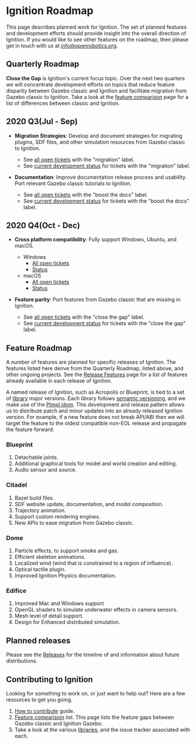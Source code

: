 # Ignition Roadmap

This page describes planned work for Ignition. The set of planned
features and development efforts should provide insight into the overall
direction of Ignition. If you would like to
see other features on the roadmap, then please get in touch with us at
info@openrobotics.org.

## Quarterly Roadmap

**Close the Gap** is Ignition's current focus topic. Over the next two
quarters we will concentrate development efforts on topics that reduce
feature disparity between Gazebo classic and Ignition and facilitate migration from
Gazebo classic to Ignition. Take a look at the
[feature comparison](/docs/citadel/comparison) page for a list of
differences between classic and Ignition.

## 2020 Q3(Jul - Sep)

* **Migration Strategies**: Develop and document strategies for migrating
plugins, SDF files, and other simulation resources from Gazebo classic to Ignition.
    * See [all open tickets](https://github.com/search?q=org%3Aignitionrobotics+label%3A%22migration%22&state=open&type=Issues)
      with the "migration" label.
    * See [current development status](https://github.com/orgs/ignitionrobotics/projects/3?card_filter_query=label%3A%22migration%22)
      for tickets with the "migration" label.

* **Documentation**: Improve documentation release process and usability.
Port relevant Gazebo classic tutorials to Ignition.
    * See [all open tickets](https://github.com/search?q=org%3Aignitionrobotics+label%3A%22boost+the+docs%22&state=open&type=Issues)
      with the "boost the docs" label.
    * See [current development status](https://github.com/orgs/ignitionrobotics/projects/3?card_filter_query=label%3A%22boost+the+docs%22)
      for tickets with the "boost the docs" label.

## 2020 Q4(Oct - Dec)

* **Cross platform compatibility**: Fully support Windows, Ubuntu, and macOS.
    * Windows
        * [All open tickets](https://github.com/search?q=org%3Aignitionrobotics+label%3AWindows&type=Issues)
        * [Status](https://github.com/orgs/ignitionrobotics/projects/3?card_filter_query=label%3AWindows)
    * macOS
        * [All open tickets](https://github.com/search?q=org%3Aignitionrobotics+label%3AmacOS&type=Issues)
        * [Status](https://github.com/orgs/ignitionrobotics/projects/3?card_filter_query=label%3AmacOS)

* **Feature parity**: Port features from Gazebo classic that are missing in Ignition.
    * See [all open tickets](https://github.com/search?q=org%3Aignitionrobotics+label%3A%22close+the+gap%22&state=open&type=Issues)
      with the "close the gap" label.
    * See [current development status](https://github.com/orgs/ignitionrobotics/projects/3?card_filter_query=label%3A%22close+the+gap%22)
      for tickets with the "close the gap" label.

## Feature Roadmap

A number of features are planned for specific releases of Ignition. The
features listed here derive from the Quarterly Roadmap, listed above, and other
ongoing projects.  See the [Release Features](/docs/all/release-features) page for a list of features already available in each release of Ignition.

A named release of Ignition, such as Acropolis or Blueprint, is tied to
a set of [library](/libs) major versions. Each library follows
[semantic versioning](https://semver.org/), and we make use of the [PImpl
idom](https://en.cppreference.com/w/cpp/language/pimpl). This development
and release pattern allows us to distribute patch and minor updates into an already released Ignition version. For example, if a new feature does not break API/ABI then we will target the feature to the oldest compatible non-EOL release and propagate the feature forward.

### Blueprint

1. Detachable joints.
1. Additional graphical tools for model and world creation and editing.
1. Audio sensor and source.

### Citadel

1. Bazel build files.
1. SDF website update, documentation, and model composition.
1. Trajectory animation.
1. Support custom rendering engines.
1. New APIs to ease migration from Gazebo classic.

### Dome

1. Particle effects, to support smoke and gas.
1. Efficient skeleton animations.
1. Localized wind (wind that is constrained to a region of influence).
1. Optical tactile plugin.
1. Improved Ignition Physics documentation.

### Edifice

1. Improved Mac and Windows support
1. OpenGL shaders to simulate underwater effects in camera sensors.
1. Mesh level of detail support.
1. Design for Enhanced distributed simulation.

## Planned releases

Please see the [Releases](/docs/all/releases) for the timeline of and information about future distributions.

## Contributing to Ignition

Looking for something to work on, or just want to help out? Here are a few
resources to get you going.

1. [How to contribute](/docs/all/contributing) guide.
1. [Feature comparision](/docs/citadel/comparison) list. This page lists the
   feature gaps between Gazebo classic and Ignition Gazebo.
1. Take a look at the various [libraries](/libs), and the issue tracker
   associated with each.
